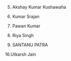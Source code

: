 5. Akshay Kumar Kushawaha

7. Kumar Srajan

10. Pawan Kumar

11. Riya Singh

12. SANTANU PATRA

16.Utkarsh Jain

